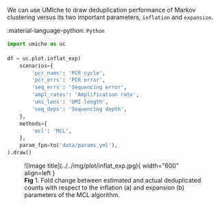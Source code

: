 We can use UMIche to draw deduplication performance of Markov clustering versus its two important parameters, `inflation` and `expansion`. 

:material-language-python: `Python`
``` py linenums="1"
import umiche as uc

df = uc.plot.inflat_exp(
    scenarios={
        'pcr_nums': 'PCR cycle',
        'pcr_errs': 'PCR error',
        'seq_errs': 'Sequencing error',
        'ampl_rates': 'Amplification rate',
        'umi_lens': 'UMI length',
        'seq_deps': 'Sequencing depth',
    },
    methods={
        'mcl': 'MCL',
    },
    param_fpn=to('data/params.yml'),
).draw()
```

<figure markdown="span">
  ![Image title](../../img/plot/inflat_exp.jpg){ width="600" align=left }
  <figcaption><strong>Fig</strong> 1. Fold change between estimated and actual deduplicated counts with respect to the inflation (a) and expansion (b) parameters of the MCL algorithm.</figcaption>
</figure>